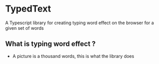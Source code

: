 # TypedText
A Typescript library for creating typing word effect on the browser for a given set of words

## What is typing word effect ?
* A picture is a thousand words, this is what the library does
